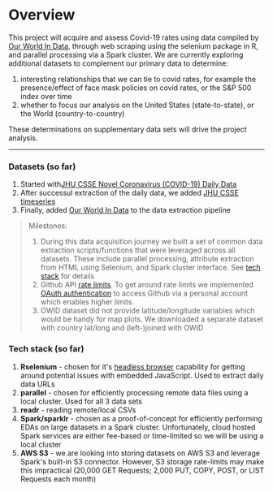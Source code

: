 # Overview

This project will acquire and assess Covid-19 rates using data compiled by [Our World In Data](https://github.com/owid/covid-19-data), through web scraping using the selenium package in R, and parallel processing via a Spark cluster. We are currently exploring additional datasets to complement our primary data to determine:

1. interesting relationships that we can tie to covid rates, for example the presence/effect of face mask policies on covid rates, or the S&P 500 index over time 
2. whether to focus our analysis on the United States (state-to-state), or the World (country-to-country)

These determinations on supplementary data sets will drive the project analysis.

----
### Datasets (so far)

1. Started with[JHU CSSE Novel Coronavirus (COVID-19) Daily Data](https://github.com/CSSEGISandData/COVID-19/tree/master/csse_covid_19_data/csse_covid_19_daily_reports_us)
2. After successul extraction of the daily data, we added [JHU CSSE timeseries](https://github.com/CSSEGISandData/COVID-19/tree/master/csse_covid_19_data/csse_covid_19_time_series)
3. Finally, added [Our World In Data](https://ourworldindata.org/coronavirus) to the data extraction pipeline 

> Milestones:
> 1. During this data acquisition journey we built a set of common data extraction scripts/functions that were leveraged across all datasets. These include parallel processing, attribute extraction from HTML using Selenium, and Spark cluster interface. See [tech stack](https://github.com/himalayahall/DATA607-FINALPROJECT/blob/master/PROPOSAL.md#tech-stack-so-far) for details
> 2. Github API [rate limits](https://docs.github.com/en/rest/overview/resources-in-the-rest-api#rate-limiting). To get around rate limits we implemented [OAuth authentication](https://docs.github.com/en/developers/apps/building-oauth-apps/authorizing-oauth-apps) to access Github via a personal account which enables higher limits.
> 3. OWID dataset did not provide latitude/longitude variables which would be handy for map plots. We downloaded a separate dataset with country lat/long and (left-)joined with OWID

### Tech stack (so far)

1. **Rselenium** - chosen for it's [headless browser](https://cran.r-project.org/web/packages/RSelenium/RSelenium.pdf) capability for getting around potential issues with embedded JavaScript. Used to extract daily data URLs
2. **parallel** - chosen for efficiently processing remote data files using a local cluster. Used for all 3 data sets
3. **readr** - reading remote/local CSVs
4. **Spark/sparklr** - chosen as a proof-of-concept for efficiently performing EDAs on large datasets in a Spark cluster. Unfortunately, cloud hosted Spark services are either fee-based or time-limited so we will be using a local cluster
5. **AWS S3** - we are looking into storing datasets on AWS S3 and leverage Spark's built-in S3 connector. However, S3 storage rate-limits may make this impractical (20,000 GET Requests; 2,000 PUT, COPY, POST, or LIST Requests each month)


